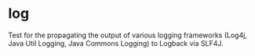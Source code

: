 # log

Test for the propagating the output of various logging frameworks (Log4j, Java Util Logging, Java Commons Logging) to Logback via SLF4J.
